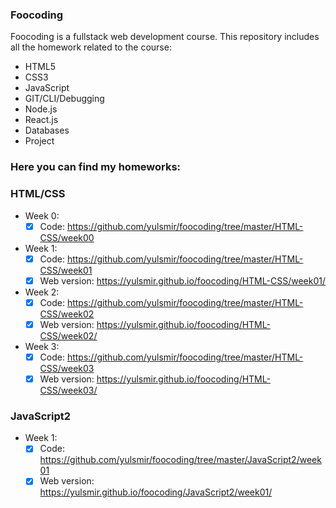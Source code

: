 ### Foocoding
Foocoding is a fullstack web development course. 
This repository includes all the homework related to the course:
* HTML5
* CSS3
* JavaScript
* GIT/CLI/Debugging
* Node.js
* React.js
* Databases
* Project

### Here you can find my homeworks:
### HTML/CSS
* Week 0: 
    - [x] Code: https://github.com/yulsmir/foocoding/tree/master/HTML-CSS/week00
* Week 1:
    - [x] Code: https://github.com/yulsmir/foocoding/tree/master/HTML-CSS/week01
    - [x] Web version: https://yulsmir.github.io/foocoding/HTML-CSS/week01/
* Week 2:
    - [x] Code: https://github.com/yulsmir/foocoding/tree/master/HTML-CSS/week02
    - [x] Web version: https://yulsmir.github.io/foocoding/HTML-CSS/week02/

* Week 3:
    - [x] Code: https://github.com/yulsmir/foocoding/tree/master/HTML-CSS/week03
    - [x] Web version: https://yulsmir.github.io/foocoding/HTML-CSS/week03/

### JavaScript2
* Week 1:
    - [x] Code: https://github.com/yulsmir/foocoding/tree/master/JavaScript2/week01
    - [x] Web version: https://yulsmir.github.io/foocoding/JavaScript2/week01/
